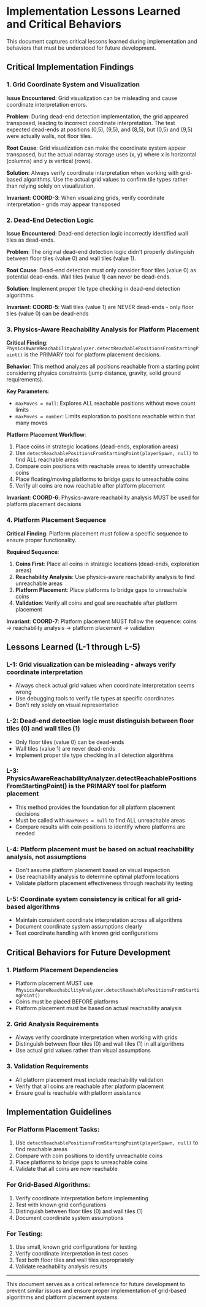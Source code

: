 # Implementation Lessons Learned and Critical Behaviors

This document captures critical lessons learned during implementation and behaviors that must be understood for future development.

## Critical Implementation Findings

### 1. Grid Coordinate System and Visualization

**Issue Encountered**: Grid visualization can be misleading and cause coordinate interpretation errors.

**Problem**: During dead-end detection implementation, the grid appeared transposed, leading to incorrect coordinate interpretation. The test expected dead-ends at positions (0,5), (9,5), and (8,5), but (0,5) and (9,5) were actually walls, not floor tiles.

**Root Cause**: Grid visualization can make the coordinate system appear transposed, but the actual ndarray storage uses (x, y) where x is horizontal (columns) and y is vertical (rows).

**Solution**: Always verify coordinate interpretation when working with grid-based algorithms. Use the actual grid values to confirm tile types rather than relying solely on visualization.

**Invariant**: **COORD-3**: When visualizing grids, verify coordinate interpretation - grids may appear transposed

### 2. Dead-End Detection Logic

**Issue Encountered**: Dead-end detection logic incorrectly identified wall tiles as dead-ends.

**Problem**: The original dead-end detection logic didn't properly distinguish between floor tiles (value 0) and wall tiles (value 1).

**Root Cause**: Dead-end detection must only consider floor tiles (value 0) as potential dead-ends. Wall tiles (value 1) can never be dead-ends.

**Solution**: Implement proper tile type checking in dead-end detection algorithms.

**Invariant**: **COORD-5**: Wall tiles (value 1) are NEVER dead-ends - only floor tiles (value 0) can be dead-ends

### 3. Physics-Aware Reachability Analysis for Platform Placement

**Critical Finding**: `PhysicsAwareReachabilityAnalyzer.detectReachablePositionsFromStartingPoint()` is the PRIMARY tool for platform placement decisions.

**Behavior**: This method analyzes all positions reachable from a starting point considering physics constraints (jump distance, gravity, solid ground requirements).

**Key Parameters**:
- `maxMoves = null`: Explores ALL reachable positions without move count limits
- `maxMoves = number`: Limits exploration to positions reachable within that many moves

**Platform Placement Workflow**:
1. Place coins in strategic locations (dead-ends, exploration areas)
2. Use `detectReachablePositionsFromStartingPoint(playerSpawn, null)` to find ALL reachable areas
3. Compare coin positions with reachable areas to identify unreachable coins
4. Place floating/moving platforms to bridge gaps to unreachable coins
5. Verify all coins are now reachable after platform placement

**Invariant**: **COORD-6**: Physics-aware reachability analysis MUST be used for platform placement decisions

### 4. Platform Placement Sequence

**Critical Finding**: Platform placement must follow a specific sequence to ensure proper functionality.

**Required Sequence**:
1. **Coins First**: Place all coins in strategic locations (dead-ends, exploration areas)
2. **Reachability Analysis**: Use physics-aware reachability analysis to find unreachable areas
3. **Platform Placement**: Place platforms to bridge gaps to unreachable coins
4. **Validation**: Verify all coins and goal are reachable after platform placement

**Invariant**: **COORD-7**: Platform placement MUST follow the sequence: coins → reachability analysis → platform placement → validation

## Lessons Learned (L-1 through L-5)

### L-1: Grid visualization can be misleading - always verify coordinate interpretation
- Always check actual grid values when coordinate interpretation seems wrong
- Use debugging tools to verify tile types at specific coordinates
- Don't rely solely on visual representation

### L-2: Dead-end detection logic must distinguish between floor tiles (0) and wall tiles (1)
- Only floor tiles (value 0) can be dead-ends
- Wall tiles (value 1) are never dead-ends
- Implement proper tile type checking in all detection algorithms

### L-3: PhysicsAwareReachabilityAnalyzer.detectReachablePositionsFromStartingPoint() is the PRIMARY tool for platform placement
- This method provides the foundation for all platform placement decisions
- Must be called with `maxMoves = null` to find ALL unreachable areas
- Compare results with coin positions to identify where platforms are needed

### L-4: Platform placement must be based on actual reachability analysis, not assumptions
- Don't assume platform placement based on visual inspection
- Use reachability analysis to determine optimal platform locations
- Validate platform placement effectiveness through reachability testing

### L-5: Coordinate system consistency is critical for all grid-based algorithms
- Maintain consistent coordinate interpretation across all algorithms
- Document coordinate system assumptions clearly
- Test coordinate handling with known grid configurations

## Critical Behaviors for Future Development

### 1. Platform Placement Dependencies
- Platform placement MUST use `PhysicsAwareReachabilityAnalyzer.detectReachablePositionsFromStartingPoint()`
- Coins must be placed BEFORE platforms
- Platform placement must be based on actual reachability analysis

### 2. Grid Analysis Requirements
- Always verify coordinate interpretation when working with grids
- Distinguish between floor tiles (0) and wall tiles (1) in all algorithms
- Use actual grid values rather than visual assumptions

### 3. Validation Requirements
- All platform placement must include reachability validation
- Verify that all coins are reachable after platform placement
- Ensure goal is reachable with platform assistance

## Implementation Guidelines

### For Platform Placement Tasks:
1. Use `detectReachablePositionsFromStartingPoint(playerSpawn, null)` to find reachable areas
2. Compare with coin positions to identify unreachable coins
3. Place platforms to bridge gaps to unreachable coins
4. Validate that all coins are now reachable

### For Grid-Based Algorithms:
1. Verify coordinate interpretation before implementing
2. Test with known grid configurations
3. Distinguish between floor tiles (0) and wall tiles (1)
4. Document coordinate system assumptions

### For Testing:
1. Use small, known grid configurations for testing
2. Verify coordinate interpretation in test cases
3. Test both floor tiles and wall tiles appropriately
4. Validate reachability analysis results

---

This document serves as a critical reference for future development to prevent similar issues and ensure proper implementation of grid-based algorithms and platform placement systems. 